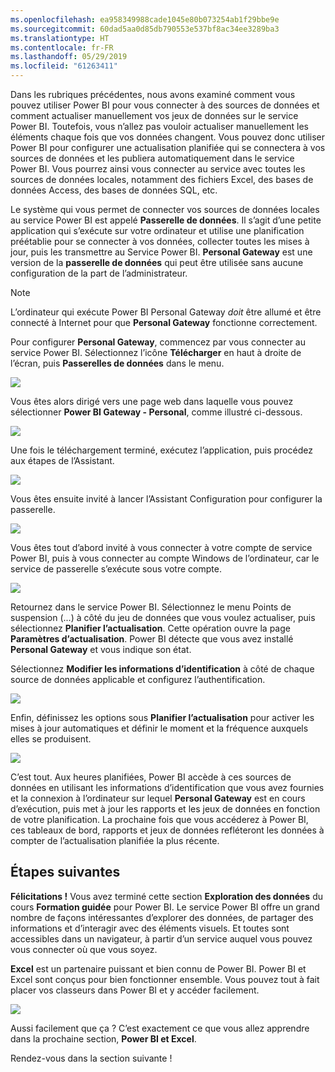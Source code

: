 ```yaml
---
ms.openlocfilehash: ea958349988cade1045e80b073254ab1f29bbe9e
ms.sourcegitcommit: 60dad5aa0d85db790553e537bf8ac34ee3289ba3
ms.translationtype: HT
ms.contentlocale: fr-FR
ms.lasthandoff: 05/29/2019
ms.locfileid: "61263411"
---
```

Dans les rubriques précédentes, nous avons examiné comment vous pouvez utiliser Power BI pour vous connecter à des sources de données et comment actualiser manuellement vos jeux de données sur le service Power BI. Toutefois, vous n’allez pas vouloir actualiser manuellement les éléments chaque fois que vos données changent. Vous pouvez donc utiliser Power BI pour configurer une actualisation planifiée qui se connectera à vos sources de données et les publiera automatiquement dans le service Power BI. Vous pourrez ainsi vous connecter au service avec toutes les sources de données locales, notamment des fichiers Excel, des bases de données Access, des bases de données SQL, etc.

Le système qui vous permet de connecter vos sources de données locales au service Power BI est appelé **Passerelle de données**. Il s’agit d’une petite application qui s’exécute sur votre ordinateur et utilise une planification préétablie pour se connecter à vos données, collecter toutes les mises à jour, puis les transmettre au Service Power BI. **Personal Gateway** est une version de la **passerelle de données** qui peut être utilisée sans aucune configuration de la part de l’administrateur.

>[!NOTE]
>L’ordinateur qui exécute Power BI Personal Gateway *doit* être allumé et être connecté à Internet pour que **Personal Gateway** fonctionne correctement.
> 

Pour configurer **Personal Gateway**, commencez par vous connecter au service Power BI. Sélectionnez l’icône **Télécharger** en haut à droite de l’écran, puis **Passerelles de données** dans le menu.

![](media/4-6-install-configure-personal-gateway/4-6_1b.png)

Vous êtes alors dirigé vers une page web dans laquelle vous pouvez sélectionner **Power BI Gateway - Personal**, comme illustré ci-dessous.

![](media/4-6-install-configure-personal-gateway/4-6_2b.png)

Une fois le téléchargement terminé, exécutez l’application, puis procédez aux étapes de l’Assistant.

![](media/4-6-install-configure-personal-gateway/4-6_3a.png)

Vous êtes ensuite invité à lancer l’Assistant Configuration pour configurer la passerelle.

![](media/4-6-install-configure-personal-gateway/4-6_3b.png)

Vous êtes tout d’abord invité à vous connecter à votre compte de service Power BI, puis à vous connecter au compte Windows de l’ordinateur, car le service de passerelle s’exécute sous votre compte.

![](media/4-6-install-configure-personal-gateway/4-6_3c.png)

Retournez dans le service Power BI. Sélectionnez le menu Points de suspension (...) à côté du jeu de données que vous voulez actualiser, puis sélectionnez **Planifier l’actualisation**. Cette opération ouvre la page **Paramètres d’actualisation**. Power BI détecte que vous avez installé **Personal Gateway** et vous indique son état.

Sélectionnez **Modifier les informations d’identification** à côté de chaque source de données applicable et configurez l’authentification.

![](media/4-6-install-configure-personal-gateway/4-6_6.png)

Enfin, définissez les options sous **Planifier l’actualisation** pour activer les mises à jour automatiques et définir le moment et la fréquence auxquels elles se produisent.

![](media/4-6-install-configure-personal-gateway/4-6_7.png)

C’est tout. Aux heures planifiées, Power BI accède à ces sources de données en utilisant les informations d’identification que vous avez fournies et la connexion à l’ordinateur sur lequel **Personal Gateway** est en cours d’exécution, puis met à jour les rapports et les jeux de données en fonction de votre planification. La prochaine fois que vous accéderez à Power BI, ces tableaux de bord, rapports et jeux de données refléteront les données à compter de l’actualisation planifiée la plus récente.

## <a name="next-steps"></a>Étapes suivantes
**Félicitations !** Vous avez terminé cette section **Exploration des données** du cours **Formation guidée** pour Power BI. Le service Power BI offre un grand nombre de façons intéressantes d’explorer des données, de partager des informations et d’interagir avec des éléments visuels. Et toutes sont accessibles dans un navigateur, à partir d’un service auquel vous pouvez vous connecter où que vous soyez.

**Excel** est un partenaire puissant et bien connu de Power BI. Power BI et Excel sont conçus pour bien fonctionner ensemble. Vous pouvez tout à fait placer vos classeurs dans Power BI et y accéder facilement.

![](media/4-6-install-configure-personal-gateway/5-1_1.png)

Aussi facilement que ça ? C’est exactement ce que vous allez apprendre dans la prochaine section, **Power BI et Excel**.

Rendez-vous dans la section suivante !

